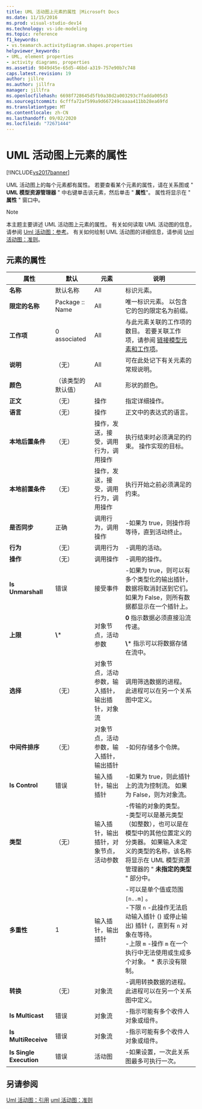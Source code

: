 ```yaml
---
title: UML 活动图上元素的属性 |Microsoft Docs
ms.date: 11/15/2016
ms.prod: visual-studio-dev14
ms.technology: vs-ide-modeling
ms.topic: reference
f1_keywords:
- vs.teamarch.activitydiagram.shapes.properties
helpviewer_keywords:
- UML, element properties
- activity diagrams, properties
ms.assetid: 9849d45e-65d5-46bd-a319-757e90b7c748
caps.latest.revision: 19
author: jillre
ms.author: jillfra
manager: jillfra
ms.openlocfilehash: 6698f728645d5fb9a38d2a003293c7fadda005d3
ms.sourcegitcommit: 6cfffa72af599a9d667249caaaa411bb28ea69fd
ms.translationtype: MT
ms.contentlocale: zh-CN
ms.lasthandoff: 09/02/2020
ms.locfileid: "72671444"
---
```

# <a name="properties-of-elements-on-uml-activity-diagrams"></a>UML 活动图上元素的属性
[!INCLUDE[vs2017banner](../includes/vs2017banner.md)]

UML 活动图上的每个元素都有属性。 若要查看某个元素的属性，请在关系图或 " **UML 模型资源管理器** " 中右键单击该元素，然后单击 " **属性**"。 属性将显示在 " **属性** " 窗口中。

> [!NOTE]
> 本主题主要讲述 UML 活动图上元素的属性。 有关如何读取 UML 活动图的信息，请参阅 [Uml 活动图：参考](../modeling/uml-activity-diagrams-reference.md)。 有关如何绘制 UML 活动图的详细信息，请参阅 [Uml 活动图：准则](../modeling/uml-activity-diagrams-guidelines.md)。

## <a name="properties-of-elements"></a>元素的属性

|         属性         |        默认         |                               元素                               |                                                                                                                                                                说明                                                                                                                                                                 |
|--------------------------|------------------------|---------------------------------------------------------------------|--------------------------------------------------------------------------------------------------------------------------------------------------------------------------------------------------------------------------------------------------------------------------------------------------------------------------------------------|
|         **名称**         |     默认名称     |                                 All                                 |                                                                                                                                                          标识元素。                                                                                                                                                           |
|    **限定的名称**    |    Package :: Name     |                                 All                                 |                                                                                                                     唯一标识元素。 以包含它的包的限定名为前缀。                                                                                                                     |
|      **工作项**      |      0 associated      |                                 All                                 |                                                                                与此元素关联的工作项的数目。 若要关联工作项，请参阅 [链接模型元素和工作项](../modeling/link-model-elements-and-work-items.md)。                                                                                |
|     **说明**      |         （无）         |                                 All                                 |                                                                                                                                             可在此处记下有关元素的常规说明。                                                                                                                                             |
|        **颜色**         | （该类型的默认值） |                                 All                                 |                                                                                                                                                          形状的颜色。                                                                                                                                                           |
|         **正文**         |         （无）         |                               操作                                |                                                                                                                                                      指定详细操作。                                                                                                                                                       |
|       **语言**       |         （无）         |                               操作                                |                                                                                                                                                  正文中的表达式的语言。                                                                                                                                                   |
| **本地后置条件** |         （无）         |         操作，发送，接受，调用行为，调用操作         |                                                                                                                          执行结束时必须满足的约束。 操作实现的目标。                                                                                                                          |
| **本地前置条件**  |         （无）         |         操作，发送，接受，调用行为，调用操作         |                                                                                                                                        执行开始之前必须满足的约束。                                                                                                                                         |
|    **是否同步**    |          正确          |                    调用行为，调用操作                    |                                                                                                                                        -如果为 true，则操作将等待，直到活动终止。                                                                                                                                        |
|       **行为**       |         （无）         |                            调用行为                            |                                                                                                                                                         -调用的活动。                                                                                                                                                          |
|      **操作**       |         （无）         |                           调用操作                            |                                                                                                                                                         -调用的操作。                                                                                                                                                         |
|    **Is Unmarshall**     |         错误          |                            接受事件                             |                                                                                                       -如果为 true，则可以有多个类型化的输出插针，数据将取消封送到它们。 如果为 False，则所有数据都显示在一个插针上。                                                                                                        |
|     **上限**      |        **\\**\*        |                   对象节点，活动参数                   |                                                                                                      **0** 指示数据必须直接沿流传递。<br /><br /> **\\**\* 指示可以将数据存储在流中。                                                                                                      |
|      **选择**       |         （无）         | 对象节点，活动参数，输入插针，输出插针，对象流 |                                                                                                                          调用筛选数据的进程。 此进程可以在另一个关系图中定义。                                                                                                                          |
|       **中间件排序**       |         （无）         |       对象节点，活动参数，输入插针，输出插针        |                                                                                                                                                    -如何存储多个令牌。                                                                                                                                                     |
|      **Is Control**      |         错误          |                        输入插针，输出插针                        |                                                                                                                            -如果为 true，则此插针上的流为控制流。 如果为 False，则为对象流。                                                                                                                            |
|         **类型**         |         （无）         |       输入插针，输出插针，对象节点，活动参数        |                              -传输的对象的类型。<br />-类型可以是基元类型（如整数），也可以是在模型中的其他位置定义的分类器。 如果输入未定义的类型的名称，该名称将显示在 UML 模型资源管理器的 " **未指定的类型** " 部分中。                               |
|     **多重性**     |           1            |                        输入插针，输出插针                        | -可以是单个值或范围 `[n..m]` 。<br />-下限 `n` -此操作无法启动输入插针 () 或停止输出) 插针 (，直到有 `n` 对象在等待。<br />-上限 `m` -操作 `m` 在一个执行中无法使用或生成多个对象。 \* 表示没有限制。 |
|    **转换**    |         （无）         |                             对象流                             |                                                                                                                      -调用转换数据的进程。 此进程可以在另一个关系图中定义。                                                                                                                       |
|     **Is Multicast**     |         错误          |                             对象流                             |                                                                                                                                 -指示可能有多个收件人对象或组件。                                                                                                                                 |
|   **Is MultiReceive**    |         错误          |                             对象流                             |                                                                                                                                 -指示可能有多个收件人对象或组件。                                                                                                                                 |
| **Is Single Execution**  |         错误          |                          活动图                           |                                                                                                                                   -如果设置，一次此关系图最多可执行一次。                                                                                                                                    |

## <a name="see-also"></a>另请参阅
 [Uml 活动图：引用](../modeling/uml-activity-diagrams-reference.md) [uml 活动图：准则](../modeling/uml-activity-diagrams-guidelines.md)
